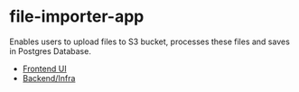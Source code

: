 # file-importer-app
Enables users to upload files to S3 bucket, processes these files and saves in Postgres Database.

- [Frontend UI](./my-react-app/README.md)
- [Backend/Infra](./infra/README.md)
